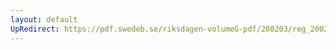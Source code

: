 ```yaml
---
layout: default
UpRedirect: https://pdf.swedeb.se/riksdagen-volumeG-pdf/200203/reg_200203/reg_200203_0185.pdf
---
```


